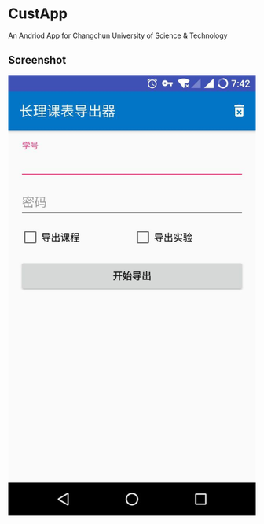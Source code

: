 # CustApp
An Andriod App for Changchun University of Science &amp; Technology
## Screenshot
![screenshot](screenshot.jpg)
